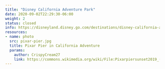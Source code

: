 ```yaml
---
title: "Disney California Adventure Park"
date: 2020-09-02T22:29:30-06:00
weight: 2
status: closed
info: https://disneyland.disney.go.com/destinations/disney-california-adventure/
resources:
- name: photo
  src: pixar-pier.jpg
  title: Pixar Pier in California Adventure
  params:
    author: CrispyCream27
    link: https://commons.wikimedia.org/wiki/File:Pixarpiersunset2019_(cropped).jpg
---
```



